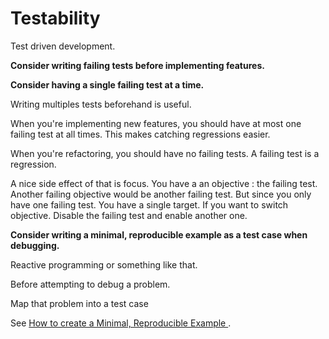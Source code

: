 # Testability

Test driven development.

**Consider writing failing tests before implementing features.**

**Consider having a single failing test at a time.**

Writing multiples tests beforehand is useful.

When you're implementing new features, you should have at most one failing test at all times.
This makes catching regressions easier.

When you're refactoring, you should have no failing tests.
A failing test is a regression.

A nice side effect of that is focus.
You have a an objective : the failing test.
Another failing objective would be another failing test.
But since you only have one failing test.
You have a single target.
If you want to switch objective.
Disable the failing test and enable another one.

**Consider writing a minimal, reproducible example as a test case when debugging.**

Reactive programming or something like that.

Before attempting to debug a problem.

Map that problem into a test case

See [How to create a Minimal, Reproducible Example ](https://stackoverflow.com/help/minimal-reproducible-example).

